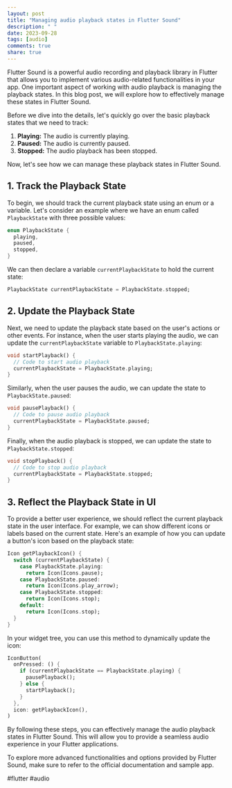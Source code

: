 ```yaml
---
layout: post
title: "Managing audio playback states in Flutter Sound"
description: " "
date: 2023-09-28
tags: [audio]
comments: true
share: true
---
```


Flutter Sound is a powerful audio recording and playback library in Flutter that allows you to implement various audio-related functionalities in your app. One important aspect of working with audio playback is managing the playback states. In this blog post, we will explore how to effectively manage these states in Flutter Sound.

Before we dive into the details, let's quickly go over the basic playback states that we need to track:

1. **Playing:** The audio is currently playing.
2. **Paused:** The audio is currently paused.
3. **Stopped:** The audio playback has been stopped.

Now, let's see how we can manage these playback states in Flutter Sound.

## 1. Track the Playback State

To begin, we should track the current playback state using an enum or a variable. Let's consider an example where we have an enum called `PlaybackState` with three possible values:

```dart
enum PlaybackState {
  playing,
  paused,
  stopped,
}
```

We can then declare a variable `currentPlaybackState` to hold the current state:

```dart
PlaybackState currentPlaybackState = PlaybackState.stopped;
```

## 2. Update the Playback State

Next, we need to update the playback state based on the user's actions or other events. For instance, when the user starts playing the audio, we can update the `currentPlaybackState` variable to `PlaybackState.playing`:

```dart
void startPlayback() {
  // Code to start audio playback
  currentPlaybackState = PlaybackState.playing;
}
```

Similarly, when the user pauses the audio, we can update the state to `PlaybackState.paused`:

```dart
void pausePlayback() {
  // Code to pause audio playback
  currentPlaybackState = PlaybackState.paused;
}
```

Finally, when the audio playback is stopped, we can update the state to `PlaybackState.stopped`:

```dart
void stopPlayback() {
  // Code to stop audio playback
  currentPlaybackState = PlaybackState.stopped;
}
```

## 3. Reflect the Playback State in UI

To provide a better user experience, we should reflect the current playback state in the user interface. For example, we can show different icons or labels based on the current state. Here's an example of how you can update a button's icon based on the playback state:

```dart
Icon getPlaybackIcon() {
  switch (currentPlaybackState) {
    case PlaybackState.playing:
      return Icon(Icons.pause);
    case PlaybackState.paused:
      return Icon(Icons.play_arrow);
    case PlaybackState.stopped:
      return Icon(Icons.stop);
    default:
      return Icon(Icons.stop);
  }
}
```

In your widget tree, you can use this method to dynamically update the icon:

```dart
IconButton(
  onPressed: () {
    if (currentPlaybackState == PlaybackState.playing) {
      pausePlayback();
    } else {
      startPlayback();
    }
  },
  icon: getPlaybackIcon(),
)
```

By following these steps, you can effectively manage the audio playback states in Flutter Sound. This will allow you to provide a seamless audio experience in your Flutter applications.

To explore more advanced functionalities and options provided by Flutter Sound, make sure to refer to the official documentation and sample app.

#flutter #audio